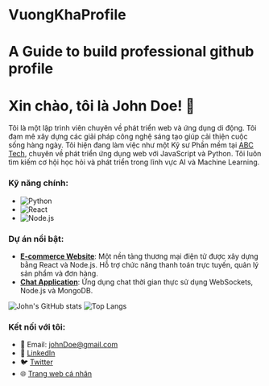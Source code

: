 # VuongKhaProfile
# A Guide to build professional github profile

# Xin chào, tôi là John Doe! 👋

Tôi là một lập trình viên chuyên về phát triển web và ứng dụng di động. Tôi đam mê xây dựng các giải pháp công nghệ sáng tạo giúp cải thiện cuộc sống hàng ngày.
Tôi hiện đang làm việc như một Kỹ sư Phần mềm tại [ABC Tech](https://abctech.com), chuyên về phát triển ứng dụng web với JavaScript và Python. Tôi luôn tìm kiếm cơ hội học hỏi và phát triển trong lĩnh vực AI và Machine Learning. 

### Kỹ năng chính:
- ![Python](https://img.shields.io/badge/Python-FFD700?style=for-the-badge&logo=python&logoColor=white)
- ![React](https://img.shields.io/badge/React-61DAFB?style=for-the-badge&logo=react&logoColor=white)
- ![Node.js](https://img.shields.io/badge/Node.js-43853D?style=for-the-badge&logo=node.js&logoColor=white)

### Dự án nổi bật:
- [**E-commerce Website**](https://github.com/johnDoe/ecommerce-site): Một nền tảng thương mại điện tử được xây dựng bằng React và Node.js. Hỗ trợ chức năng thanh toán trực tuyến, quản lý sản phẩm và đơn hàng.
- [**Chat Application**](https://github.com/johnDoe/chat-app): Ứng dụng chat thời gian thực sử dụng WebSockets, Node.js và MongoDB.

![John's GitHub stats](https://github-readme-stats.vercel.app/api?username=johnDoe&show_icons=true&theme=radical)
![Top Langs](https://github-readme-stats.vercel.app/api/top-langs/?username=johnDoe&layout=compact&theme=radical)



### Kết nối với tôi:
- 📧 Email: johnDoe@gmail.com
- 🔗 [LinkedIn](https://linkedin.com/in/johndoe)
- 🐦 [Twitter](https://twitter.com/johndoe)
- 🌐 [Trang web cá nhân](https://johndoe.dev)






